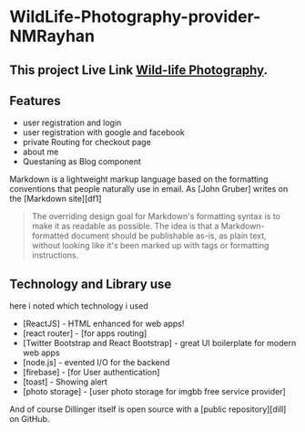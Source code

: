# WildLife-Photography-provider-NMRayhan

## This project Live Link [Wild-life Photography](https://wild-life-photography-service.web.app/).

## Features

- user registration and login
- user registration with google and facebook
- private Routing for checkout page
- about me
- Questaning as Blog component 

Markdown is a lightweight markup language based on the formatting conventions
that people naturally use in email.
As [John Gruber] writes on the [Markdown site][df1]

> The overriding design goal for Markdown's
> formatting syntax is to make it as readable
> as possible. The idea is that a
> Markdown-formatted document should be
> publishable as-is, as plain text, without
> looking like it's been marked up with tags
> or formatting instructions.


## Technology and Library use

here i noted which technology i used

- [ReactJS] - HTML enhanced for web apps!
- [react router] - [for apps routing]
- [Twitter Bootstrap and React Bootstrap] - great UI boilerplate for modern web apps
- [node.js] - evented I/O for the backend
- [firebase] - [for User authentication]
- [toast] - Showing alert
- [photo storage] - [user photo storage for imgbb free service provider]

And of course Dillinger itself is open source with a [public repository][dill]
 on GitHub.
